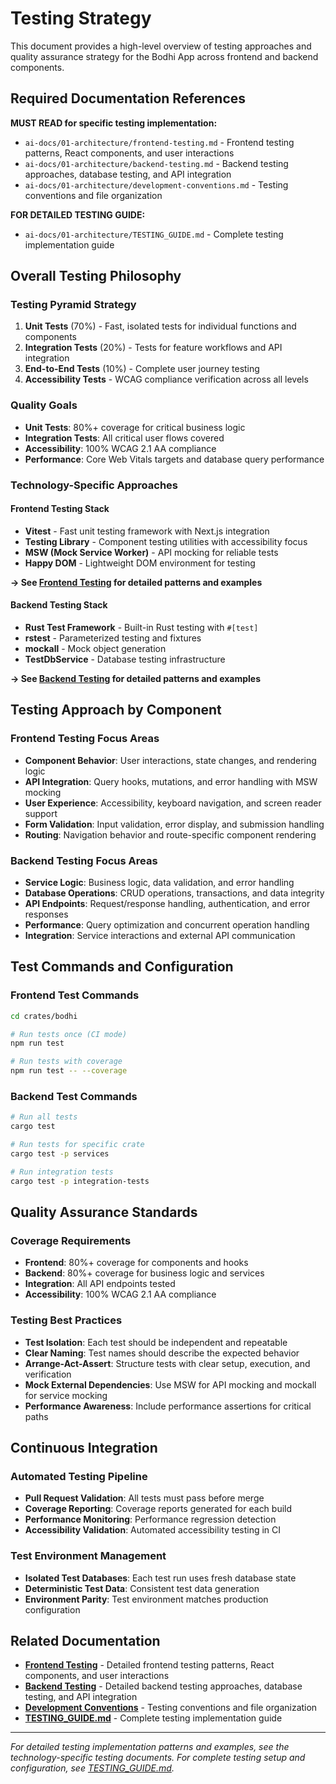# Testing Strategy

This document provides a high-level overview of testing approaches and quality assurance strategy for the Bodhi App across frontend and backend components.

## Required Documentation References

**MUST READ for specific testing implementation:**
- `ai-docs/01-architecture/frontend-testing.md` - Frontend testing patterns, React components, and user interactions
- `ai-docs/01-architecture/backend-testing.md` - Backend testing approaches, database testing, and API integration
- `ai-docs/01-architecture/development-conventions.md` - Testing conventions and file organization

**FOR DETAILED TESTING GUIDE:**
- `ai-docs/01-architecture/TESTING_GUIDE.md` - Complete testing implementation guide

## Overall Testing Philosophy

### Testing Pyramid Strategy
1. **Unit Tests** (70%) - Fast, isolated tests for individual functions and components
2. **Integration Tests** (20%) - Tests for feature workflows and API integration  
3. **End-to-End Tests** (10%) - Complete user journey testing
4. **Accessibility Tests** - WCAG compliance verification across all levels

### Quality Goals
- **Unit Tests**: 80%+ coverage for critical business logic
- **Integration Tests**: All critical user flows covered
- **Accessibility**: 100% WCAG 2.1 AA compliance
- **Performance**: Core Web Vitals targets and database query performance

### Technology-Specific Approaches

#### Frontend Testing Stack
- **Vitest** - Fast unit testing framework with Next.js integration
- **Testing Library** - Component testing utilities with accessibility focus
- **MSW (Mock Service Worker)** - API mocking for reliable tests
- **Happy DOM** - Lightweight DOM environment for testing

**→ See [Frontend Testing](frontend-testing.md) for detailed patterns and examples**

#### Backend Testing Stack
- **Rust Test Framework** - Built-in Rust testing with `#[test]`
- **rstest** - Parameterized testing and fixtures
- **mockall** - Mock object generation
- **TestDbService** - Database testing infrastructure

**→ See [Backend Testing](backend-testing.md) for detailed patterns and examples**

## Testing Approach by Component

### Frontend Testing Focus Areas
- **Component Behavior**: User interactions, state changes, and rendering logic
- **API Integration**: Query hooks, mutations, and error handling with MSW mocking
- **User Experience**: Accessibility, keyboard navigation, and screen reader support
- **Form Validation**: Input validation, error display, and submission handling
- **Routing**: Navigation behavior and route-specific component rendering

### Backend Testing Focus Areas  
- **Service Logic**: Business logic, data validation, and error handling
- **Database Operations**: CRUD operations, transactions, and data integrity
- **API Endpoints**: Request/response handling, authentication, and error responses
- **Performance**: Query optimization and concurrent operation handling
- **Integration**: Service interactions and external API communication

## Test Commands and Configuration

### Frontend Test Commands
```bash
cd crates/bodhi

# Run tests once (CI mode)
npm run test

# Run tests with coverage
npm run test -- --coverage
```

### Backend Test Commands
```bash
# Run all tests
cargo test

# Run tests for specific crate
cargo test -p services

# Run integration tests
cargo test -p integration-tests
```

## Quality Assurance Standards

### Coverage Requirements
- **Frontend**: 80%+ coverage for components and hooks
- **Backend**: 80%+ coverage for business logic and services
- **Integration**: All API endpoints tested
- **Accessibility**: 100% WCAG 2.1 AA compliance

### Testing Best Practices
- **Test Isolation**: Each test should be independent and repeatable
- **Clear Naming**: Test names should describe the expected behavior
- **Arrange-Act-Assert**: Structure tests with clear setup, execution, and verification
- **Mock External Dependencies**: Use MSW for API mocking and mockall for service mocking
- **Performance Awareness**: Include performance assertions for critical paths

## Continuous Integration

### Automated Testing Pipeline
- **Pull Request Validation**: All tests must pass before merge
- **Coverage Reporting**: Coverage reports generated for each build
- **Performance Monitoring**: Performance regression detection
- **Accessibility Validation**: Automated accessibility testing in CI

### Test Environment Management
- **Isolated Test Databases**: Each test run uses fresh database state
- **Deterministic Test Data**: Consistent test data generation
- **Environment Parity**: Test environment matches production configuration

## Related Documentation

- **[Frontend Testing](frontend-testing.md)** - Detailed frontend testing patterns, React components, and user interactions
- **[Backend Testing](backend-testing.md)** - Detailed backend testing approaches, database testing, and API integration
- **[Development Conventions](development-conventions.md)** - Testing conventions and file organization
- **[TESTING_GUIDE.md](TESTING_GUIDE.md)** - Complete testing implementation guide

---

*For detailed testing implementation patterns and examples, see the technology-specific testing documents. For complete testing setup and configuration, see [TESTING_GUIDE.md](TESTING_GUIDE.md).*
